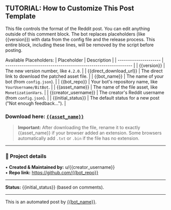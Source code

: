 <!-- TUTORIAL-START -->
TUTORIAL: How to Customize This Post Template
---------------------------------------------
This file controls the format of the Reddit post. You can edit anything outside of this comment block.
The bot replaces placeholders (like {{version}}) with data from the config file and the release process.
This entire block, including these lines, will be removed by the script before posting.

Available Placeholders:
| Placeholder           | Description                                                    |
| --------------------- | -------------------------------------------------------------- |
| {{version}}           | The new version number, like `4.2.0`.                          |
| {{direct_download_url}} | The direct link to download the patched asset file.            |
| {{bot_name}}          | The name of your bot (from `config.json`).                     |
| {{bot_repo}}          | Your bot's repository name, like `YourUsername/BitBot`.        |
| {{asset_name}}        | The name of the file asset, like `MonetizationVars`.           |
| {{creator_username}}  | The creator's Reddit username (from `config.json`).            |
| {{initial_status}}    | The default status for a new post ("Not enough feedback...").  |
<!-- TUTORIAL-END -->

### **Download here:** [`{{asset_name}}`]({{direct_download_url}})  

> **Important:** After downloading the file, rename it to exactly {{asset_name}} if your browser added an extension. Some browsers automatically add `.txt` or `.bin` if the file has no extension.

---

### 🔧 Project details
• **Created & Maintained by:** u/{{creator_username}}  
• **Repo link:** https://github.com/{{bot_repo}}

---

**Status:** {{initial_status}} (based on comments). 

---

This is an automated post by [{{bot_name}}](https://github.com/{{bot_repo}}).  
